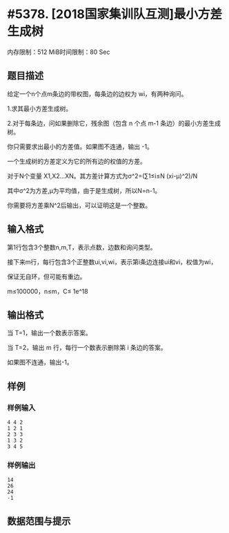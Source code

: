# #5378. [2018国家集训队互测]最小方差生成树

内存限制：512 MiB时间限制：80 Sec

## 题目描述

给定一个n个点m条边的带权图，每条边的边权为 wi，有两种询问。

1.求其最小方差生成树。

2.对于每条边，问如果删除它，残余图（包含 n 个点 m-1 条边）的最小方差生成树。

你只需要求出最小的方差值。如果图不连通，输出 -1。

一个生成树的方差定义为它的所有边的权值的方差。

对于N个变量 X1,X2...XN。其方差计算方式为&sigma;^2=(&sum;1&le;i&le;N (xi-&mu;)^2)/N

​其中&sigma;^2为方差,&mu;为平均值，由于是生成树，所以N=n-1。

你需要将方差乘N^2后输出，可以证明这是一个整数。

## 输入格式

第1行包含3个整数n,m,T，表示点数，边数和询问类型。

接下来m行，每行包含3个正整数ui,vi,wi，表示第i条边连接ui和vi，权值为wi，

保证无自环，但可能有重边。

m&le;100000，n&le;m，C&le; 1e^18

## 输出格式

当 T=1，输出一个数表示答案。

当 T=2，输出 m 行，每行一个数表示删除第 i 条边的答案。

如果图不连通，输出-1。

## 样例

### 样例输入

    
    4 4 2
    1 2 1
    2 3 3
    1 3 2
    3 4 5
    

### 样例输出

    
    14
    26
    24
    -1
    

## 数据范围与提示

